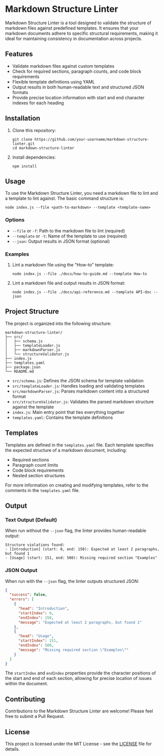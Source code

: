 # Markdown Structure Linter

Markdown Structure Linter is a tool designed to validate the structure of markdown files against predefined templates. It ensures that your markdown documents adhere to specific structural requirements, making it ideal for maintaining consistency in documentation across projects.

## Features

- Validate markdown files against custom templates
- Check for required sections, paragraph counts, and code block requirements
- Flexible template definitions using YAML
- Output results in both human-readable text and structured JSON formats
- Provide precise location information with start and end character indexes for each heading

## Installation

1. Clone this repository:
   ```
   git clone https://github.com/your-username/markdown-structure-linter.git
   cd markdown-structure-linter
   ```

2. Install dependencies:
   ```
   npm install
   ```

## Usage

To use the Markdown Structure Linter, you need a markdown file to lint and a template to lint against. The basic command structure is:

```
node index.js --file <path-to-markdown> --template <template-name>
```

### Options

- `--file` or `-f`: Path to the markdown file to lint (required)
- `--template` or `-t`: Name of the template to use (required)
- `--json`: Output results in JSON format (optional)

### Examples

1. Lint a markdown file using the "How-to" template:
   ```
   node index.js --file ./docs/how-to-guide.md --template How-to
   ```

2. Lint a markdown file and output results in JSON format:
   ```
   node index.js --file ./docs/api-reference.md --template API-doc --json
   ```

## Project Structure

The project is organized into the following structure:

```
markdown-structure-linter/
├── src/
│   ├── schema.js
│   ├── templateLoader.js
│   ├── markdownParser.js
│   └── structureValidator.js
├── index.js
├── templates.yaml
├── package.json
└── README.md
```

- `src/schema.js`: Defines the JSON schema for template validation
- `src/templateLoader.js`: Handles loading and validating templates
- `src/markdownParser.js`: Parses markdown content into a structured format
- `src/structureValidator.js`: Validates the parsed markdown structure against the template
- `index.js`: Main entry point that ties everything together
- `templates.yaml`: Contains the template definitions

## Templates

Templates are defined in the `templates.yaml` file. Each template specifies the expected structure of a markdown document, including:

- Required sections
- Paragraph count limits
- Code block requirements
- Nested section structures

For more information on creating and modifying templates, refer to the comments in the `templates.yaml` file.

## Output

### Text Output (Default)

When run without the `--json` flag, the linter provides human-readable output:

```
Structure violations found:
- [Introduction] (start: 0, end: 150): Expected at least 2 paragraphs, but found 1
- [Usage] (start: 151, end: 500): Missing required section "Examples"
```

### JSON Output

When run with the `--json` flag, the linter outputs structured JSON:

```json
{
  "success": false,
  "errors": [
    {
      "head": "Introduction",
      "startIndex": 0,
      "endIndex": 150,
      "message": "Expected at least 2 paragraphs, but found 1"
    },
    {
      "head": "Usage",
      "startIndex": 151,
      "endIndex": 500,
      "message": "Missing required section \"Examples\""
    }
  ]
}
```

The `startIndex` and `endIndex` properties provide the character positions of the start and end of each section, allowing for precise location of issues within the document.

## Contributing

Contributions to the Markdown Structure Linter are welcome! Please feel free to submit a Pull Request.

## License

This project is licensed under the MIT License - see the [LICENSE](LICENSE) file for details.

